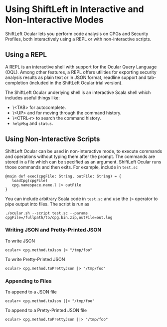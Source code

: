 # Using ShiftLeft in Interactive and Non-Interactive Modes

ShiftLeft Ocular lets you perform code analysis on CPGs and Security Profiles, both interactively using a REPL or with non-interactive scripts. 

## Using a REPL

A REPL is an interactive shell with support for the Ocular Query Language (OQL). Among other features, a REPL offers utilities for exporting security analysis results as plain text or in JSON format, readline support and tab-completion (included in the ShiftLeft Ocular trial version).

The ShiftLeft Ocular underlying shell is an interactive Scala shell which includes useful things like:

* \\&lt;TAB&gt; for autocomplete.
* \\&lt;UP&gt; and <DOWN> for moving through the command history.
* \\&lt;CTRL-r&gt; to search the command history.
* `helpMsg` and `status`.
     
## Using Non-Interactive Scripts

ShiftLeft Ocular can be used in non-interactive mode, to execute commands and operations without typing them after the prompt. The commands are stored in a file which can be specified as an argument. ShiftLeft Ocular runs those commands and then exits. For example, include in `test.sc`

```
@main def exec(cpgFile: String, outFile: String) = {
   loadCpg(cpgFile)
   cpg.namespace.name.l |> outFile
}

```
You can include arbitrary Scala code in `test.sc` and use the `|>`
operator to pipe output into files. The script is run as 

```
./ocular.sh --script test.sc --params cpgFile=/fullpath/to/cpg.bin.zip,outFile=out.log
```

### Writing JSON and Pretty-Printed JSON

To write JSON

```
ocular> cpg.method.toJson |> "/tmp/foo" 
```

To write Pretty-Printed JSON

```
ocular> cpg.method.toPrettyJson |> "/tmp/foo"
```

### Appending to Files

To append to a JSON file

```
ocular> cpg.method.toJson ||> "/tmp/foo" 
```

To append to a Pretty-Printed JSON file

```
ocular> cpg.method.toPrettyJson ||> "/tmp/foo"
```
